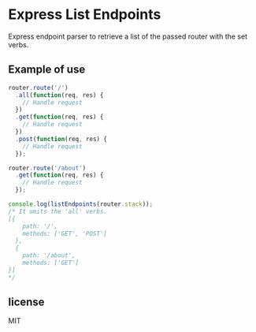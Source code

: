 # Express List Endpoints

Express endpoint parser to retrieve a list of the passed router with the set verbs.

## Example of use

```javascript
router.route('/')
  .all(function(req, res) {
    // Handle request
  })
  .get(function(req, res) {
    // Handle request
  })
  .post(function(req, res) {
    // Handle request
  });

router.route('/about')
  .get(function(req, res) {
    // Handle request
  });

console.log(listEndpoints(router.stack));
/* It omits the 'all' verbs.
[{
    path: '/',
    methods: ['GET', 'POST']
  },
  {
    path: '/about',
    methods: ['GET']
}]
*/
```

## license

MIT
